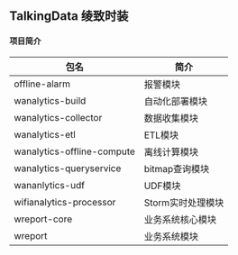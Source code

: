 ## TalkingData 绫致时装

#### 项目简介

|包名 |   简介|
|---|---------|
|offline-alarm |  报警模块  |
|wanalytics-build |  自动化部署模块|
|wanalytics-collector |  数据收集模块|
|wanalytics-etl |  ETL模块|
|wanalytics-offline-compute  |  离线计算模块|
|wanalytics-queryservice  |  bitmap查询模块|
|wananlytics-udf  |  UDF模块|
|wifianalytics-processor  |  Storm实时处理模块|
|wreport-core |  业务系统核心模块|
|wreport |  业务系统模块|
